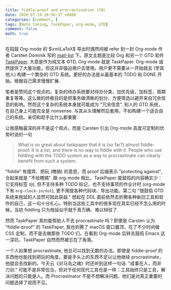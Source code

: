 ```yaml
---
title: fiddle-proof and procrastination (CN)
date: 2020-07-19 16:56:37 +0800
categories: [comment, ]
tags: [Note taking, TaskPaper, org-mode, GTD]
comment: false
math: true
---
```


在捣鼓 Org-mode 的 $\rm\LaTeX$ 导出时偶然间被 refer 到一封 Org-mode 作者 Carsten Dominik 写的 [mail-list](https://orgmode.org/list/0277B507-1486-4172-B1C6-1B73B84148DD@science.uva.nl/) 下。原文主题是比较 Org 和另一个 GTD 软件 [TaskPaper](https://www.taskpaper.com/). 大意是作为纯文本 GTD, Org-mode 就是 TaskPaper. Org-mode 诚然提供了大量功能，但这并非强迫用户去使用。用户更不需要从一开始就去 (学其他人) 构建一个繁杂的 GTD 系统。更好的办法是从最基本的 TODO 和 DONE 开始，根据自己需求慢慢扩展.

笔者是赞同这个观点的。复杂的待办系统要对待办分类，加优先级，加标签，周期重复等等。这么做的终极目的是把事务做清晰的划分，方便筛选以避开来自冗余信息的影响。然而这个复杂的系统本身就可能成为 "冗余信息". 别人的 GTD 系统，在自己身上可能完全是 nonsense. 与其从头理解然后套用，不如构建一个适合自己的系统。亲切和趁手比什么都重要.

让我感触最深的并不是这个观点，而是 Carsten 引出 Org-mode 高度可定制的优势时说的一句

> What is so great about taskpaper that it is (so far?) almost fiddle-proof. It is a list, and there is no way to fiddle with it. People who use fiddling with the TODO system as a way to procrastinate can clearly benefit from such a system.

"fiddle" 有摆弄、把玩 (瞎搞) 的意思，而 proof 后缀表示 "protecting against", 合起来就是 "不给瞎搞". 跟 org-mode 相比，TaskPaper 能鼓捣的内容确实少：它支持标签 (`@`), 但不支持多种 TODO 标记，也不支持事项的作业计时 (org-mode 下有 `org-clock-in/out`), 更不用提各种代码块、导出功能。第二句 "借鼓捣 GTD 系统来拖延的人显然可因此获益." 想起在 DDL 面前依然去折腾各种新旧工具和软件的自己，这一句十分扎心。特别当这些工具中的很多现在其实已经不怎么用的时候，当初 fiddling 只为拖延似乎就千真万确、难以辩驳了.

然而 TaskPaper 真的能帮助人不去 procrastinate 吗？即便是 Carsten 认为 "fiddle-proof" 的 TaskPaper, 我也折腾了 macOS 窗口置顶，花了不少时间做 CSS 定制，而不是去做那些 TODO 们。在看到 Org-mode 后转去鼓捣 Emacs 这一深坑，TaskPaper 自然而然被忘在了角落。

一个人如果想 procrastinate, 他总可以找到无数的办法。即使是 fiddle-proof 的东西他也能找到把玩的角度。要是手头上的东西不足以让他继续 procrastinate，他就会去找新的。今天云《对马岛之魂》时还听到这样一句话: "成事在人，而非刀剑." 可能不是非常恰当，但对于任何现代工具也是一样：工具始终只是工具，解决问题的只能是人。而 Procrastinator 不是不想解决问题。他们是对真正重要的问题选择了视而不见。
